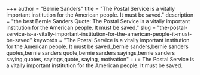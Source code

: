+++
author = "Bernie Sanders"
title = "The Postal Service is a vitally important institution for the American people. It must be saved."
description = "the best Bernie Sanders Quote: The Postal Service is a vitally important institution for the American people. It must be saved."
slug = "the-postal-service-is-a-vitally-important-institution-for-the-american-people-it-must-be-saved"
keywords = "The Postal Service is a vitally important institution for the American people. It must be saved.,bernie sanders,bernie sanders quotes,bernie sanders quote,bernie sanders sayings,bernie sanders saying,quotes, sayings,quote, saying, motivation"
+++
The Postal Service is a vitally important institution for the American people. It must be saved.
